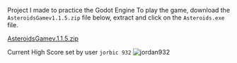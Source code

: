 Project I made to practice the Godot Engine
To play the game, download the `AsteroidsGamev1.1.5.zip` file below, extract and click on the `Asteroids.exe` file.

[AsteroidsGamev.1.1.5.zip](https://github.com/Soulskiez/AsteroidsGodotGame/files/10430944/AsteroidsGamev.1.1.5.zip)


Current High Score set by user `jorbic 932`
![jordan932](https://user-images.githubusercontent.com/6890064/213899917-1fd38af3-809f-497f-843b-90e058aa4cbf.PNG)

